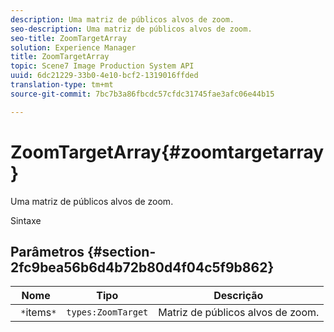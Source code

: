 ```yaml
---
description: Uma matriz de públicos alvos de zoom.
seo-description: Uma matriz de públicos alvos de zoom.
seo-title: ZoomTargetArray
solution: Experience Manager
title: ZoomTargetArray
topic: Scene7 Image Production System API
uuid: 6dc21229-33b0-4e10-bcf2-1319016ffded
translation-type: tm+mt
source-git-commit: 7bc7b3a86fbcdc57cfdc31745fae3afc06e44b15

---
```



# ZoomTargetArray{#zoomtargetarray}

Uma matriz de públicos alvos de zoom.

Sintaxe

## Parâmetros {#section-2fc9bea56b6d4b72b80d4f04c5f9b862}

| Nome | Tipo | Descrição |
|---|---|---|
| ` *`items`*` | `types:ZoomTarget` | Matriz de públicos alvos de zoom. |

